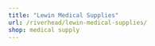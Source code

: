 ```yaml
---
title: "Lewin Medical Supplies"
url: /riverhead/lewin-medical-supplies/
shop: medical supply
---
```

